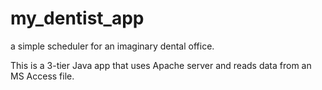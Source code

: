 # my_dentist_app
a simple scheduler for an imaginary dental office. 

This is a 3-tier Java app that uses Apache server and reads data from an MS Access file. 

